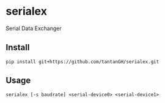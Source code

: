 # serialex

Serial Data Exchanger

## Install

    pip install git+https://github.com/tantanGH/serialex.git

## Usage

    serialex [-s baudrate] <serial-device0> <serial-device1>
